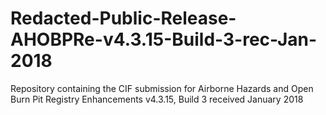 # Redacted-Public-Release-AHOBPRe-v4.3.15-Build-3-rec-Jan-2018
Repository containing the CIF submission for Airborne Hazards and Open Burn Pit Registry Enhancements v4.3.15, Build 3 received January 2018
